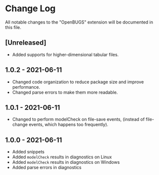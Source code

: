 # Change Log

All notable changes to the "OpenBUGS" extension will be documented in this file.

## [Unreleased]

- Added supports for higher-dimensional tabular files.

## 1.0.2 - 2021-06-11

- Changed code organization to reduce package size and improve performance.
- Changed parse errors to make them more readable.

## 1.0.1 - 2021-06-11

- Changed to perform modelCheck on file-save events, (instead of file-change events, which happens too frequently).

## 1.0.0 - 2021-06-11

- Added snippets
- Added `modelCheck` results in diagnostics on Linux
- Added `modelCheck` results in diagnostics on Windows
- Added parse errors in diagnostics

